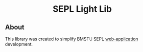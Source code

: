 <h1 align="center">SEPL Light Lib</h1>

<h2>About</h2>

<p>
    This library was created to simplify BMSTU SEPL <a href="https://github.com/Azazel-h/Fabry-Perot_Interferometer">web-application</a> development.
</p>
